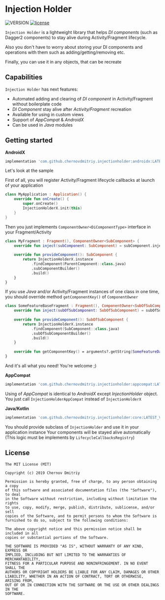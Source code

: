 # Injection Holder
![VERSION](https://api.bintray.com/packages/chernovdmitriy/InjectionHolder/InjectionHolder/images/download.svg)
[![license](https://img.shields.io/github/license/mashape/apistatus.svg)](https://opensource.org/licenses/MIT)

`Injection Holder` is a lightweight library that helps _DI components_ (such as Dagger2 components) to stay alive during Activity/Fragment lifecycle. 

Also you don't have to worry about storing your DI components and operations with them such as adding/getting/removing etc.

Finally, you can use it in any objects, that can be recreate

## Capabilities
`Injection Holder` has next features:
- Automated adding and clearing of _DI component_ in Activity/Fragment without boilerplate code
- _DI Component_ stay alive after _Activity/Fragment_ recreation
- Available for using in custom views
- Support of _AppCompat_ & _AndroidX_
- Can be used in _Java_ modules

## Getting started

**AndroidX**

```gradle
implementation 'com.github.chernovdmitriy.injectionholder:androidx:LATEST_VERSION'
```
Let's look at the sample

First of all, you will register Activity/Fragment lifecycle callbacks at launch of your application

```kotlin
class MyApplication : Application() {
    override fun onCreate() {
        super.onCreate()
        InjectionHolderX.init(this)
    }
}
```

Then you just implements `ComponentOwner<DiComponentType>` interface in your Fragment/Activity
```kotlin
class MyFragment : Fragment(), ComponentOwner<SubComponent> {
    override fun inject(subComponent: SubComponent) = subComponent.inject(this)
 
    override fun provideComponent(): SubComponent {
        return InjectionHolderX.instance
            .findComponent(ParentComponent::class.java)
            .subComponentBuilder()
            .build()
    }
}
```

If you use _Java_ and/or Activity/Fragment instances of one class in one time, you should override method `getComponentKey()` of `ComponentOwner`

```kotlin
class SomeFeatureBaseFragment : Fragment(), ComponentOwner<SubOfSubComponent> {
    override fun inject(subOfSubComponent: SubOfSubComponent) = subOfSubComponent.inject(this)
 
    override fun provideComponent(): SubOfSubComponent {
        return InjectionHolderX.instance
            .findComponent(SubComponent::class.java)
            .subOfSubComponentBuilder()
            .build()
    }
    
    override fun getComponentKey() = arguments?.getString(SomeFeatureData.EXTRA) ?: javaClass.toString()
}

```

And it's all what you need! You're welcome ;)


**AppCompat**

```gradle
implementation 'com.github.chernovdmitriy.injectionholder:appcompat:LATEST_VERSION'
```

Using of _AppCompat_ is identical to _AndroidX_ except _InjectionHolder_ object. You just call `InjectionHolderAppCompat` instead of `InjectionHolderX`


**Java/Kotlin**
```gradle
implementation 'com.github.chernovdmitriy.injectionholder:core:LATEST_VERSION'
```

You should provide subclass of `InjectionHolder` and use it in your application instance
Your components will be stayed alive automatically (This logic must be implements by `LifecycleCallbacksRegistry`)


## License
```
The MIT License (MIT)

Copyright (c) 2019 Chernov Dmitriy

Permission is hereby granted, free of charge, to any person obtaining a copy
of this software and associated documentation files (the "Software"), to deal
in the Software without restriction, including without limitation the rights
to use, copy, modify, merge, publish, distribute, sublicense, and/or sell
copies of the Software, and to permit persons to whom the Software is
furnished to do so, subject to the following conditions:

The above copyright notice and this permission notice shall be included in all
copies or substantial portions of the Software.

THE SOFTWARE IS PROVIDED "AS IS", WITHOUT WARRANTY OF ANY KIND, EXPRESS OR
IMPLIED, INCLUDING BUT NOT LIMITED TO THE WARRANTIES OF MERCHANTABILITY,
FITNESS FOR A PARTICULAR PURPOSE AND NONINFRINGEMENT. IN NO EVENT SHALL THE
AUTHORS OR COPYRIGHT HOLDERS BE LIABLE FOR ANY CLAIM, DAMAGES OR OTHER
LIABILITY, WHETHER IN AN ACTION OF CONTRACT, TORT OR OTHERWISE, ARISING FROM,
OUT OF OR IN CONNECTION WITH THE SOFTWARE OR THE USE OR OTHER DEALINGS IN THE
SOFTWARE.
```
